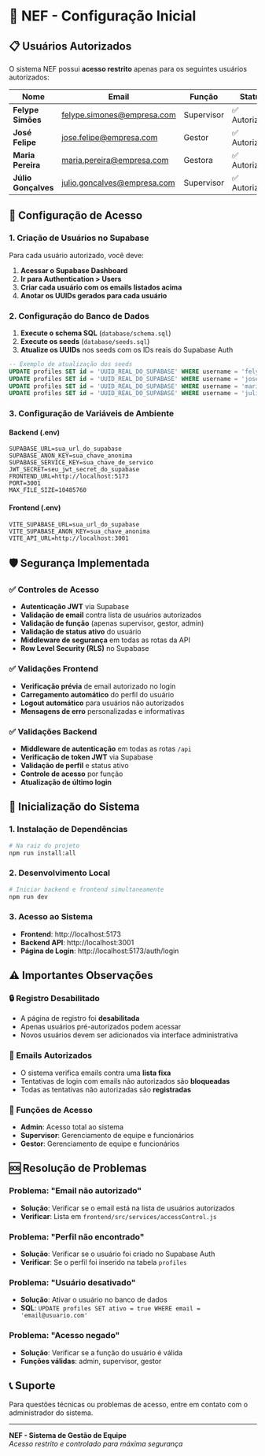 # 🚀 NEF - Configuração Inicial

## 📋 Usuários Autorizados

O sistema NEF possui **acesso restrito** apenas para os seguintes usuários autorizados:

| Nome | Email | Função | Status |
|------|-------|--------|--------|
| **Felype Simões** | felype.simones@empresa.com | Supervisor | ✅ Autorizado |
| **José Felipe** | jose.felipe@empresa.com | Gestor | ✅ Autorizado |
| **Maria Pereira** | maria.pereira@empresa.com | Gestora | ✅ Autorizado |
| **Júlio Gonçalves** | julio.goncalves@empresa.com | Supervisor | ✅ Autorizado |

## 🔐 Configuração de Acesso

### 1. Criação de Usuários no Supabase

Para cada usuário autorizado, você deve:

1. **Acessar o Supabase Dashboard**
2. **Ir para Authentication > Users**
3. **Criar cada usuário com os emails listados acima**
4. **Anotar os UUIDs gerados para cada usuário**

### 2. Configuração do Banco de Dados

1. **Execute o schema SQL** (`database/schema.sql`)
2. **Execute os seeds** (`database/seeds.sql`)
3. **Atualize os UUIDs** nos seeds com os IDs reais do Supabase Auth

```sql
-- Exemplo de atualização dos seeds
UPDATE profiles SET id = 'UUID_REAL_DO_SUPABASE' WHERE username = 'felype.simones';
UPDATE profiles SET id = 'UUID_REAL_DO_SUPABASE' WHERE username = 'jose.felipe';
UPDATE profiles SET id = 'UUID_REAL_DO_SUPABASE' WHERE username = 'maria.pereira';
UPDATE profiles SET id = 'UUID_REAL_DO_SUPABASE' WHERE username = 'julio.goncalves';
```

### 3. Configuração de Variáveis de Ambiente

#### Backend (.env)
```env
SUPABASE_URL=sua_url_do_supabase
SUPABASE_ANON_KEY=sua_chave_anonima
SUPABASE_SERVICE_KEY=sua_chave_de_servico
JWT_SECRET=seu_jwt_secret_do_supabase
FRONTEND_URL=http://localhost:5173
PORT=3001
MAX_FILE_SIZE=10485760
```

#### Frontend (.env)
```env
VITE_SUPABASE_URL=sua_url_do_supabase
VITE_SUPABASE_ANON_KEY=sua_chave_anonima
VITE_API_URL=http://localhost:3001
```

## 🛡️ Segurança Implementada

### ✅ Controles de Acesso
- **Autenticação JWT** via Supabase
- **Validação de email** contra lista de usuários autorizados
- **Validação de função** (apenas supervisor, gestor, admin)
- **Validação de status ativo** do usuário
- **Middleware de segurança** em todas as rotas da API
- **Row Level Security (RLS)** no Supabase

### ✅ Validações Frontend
- **Verificação prévia** de email autorizado no login
- **Carregamento automático** do perfil do usuário
- **Logout automático** para usuários não autorizados
- **Mensagens de erro** personalizadas e informativas

### ✅ Validações Backend
- **Middleware de autenticação** em todas as rotas `/api`
- **Verificação de token JWT** via Supabase
- **Validação de perfil** e status ativo
- **Controle de acesso** por função
- **Atualização de último login**

## 🚀 Inicialização do Sistema

### 1. Instalação de Dependências
```bash
# Na raiz do projeto
npm run install:all
```

### 2. Desenvolvimento Local
```bash
# Iniciar backend e frontend simultaneamente
npm run dev
```

### 3. Acesso ao Sistema
- **Frontend**: http://localhost:5173
- **Backend API**: http://localhost:3001
- **Página de Login**: http://localhost:5173/auth/login

## ⚠️ Importantes Observações

### 🔒 Registro Desabilitado
- A página de registro foi **desabilitada**
- Apenas usuários pré-autorizados podem acessar
- Novos usuários devem ser adicionados via interface administrativa

### 📧 Emails Autorizados
- O sistema verifica emails contra uma **lista fixa**
- Tentativas de login com emails não autorizados são **bloqueadas**
- Todas as tentativas não autorizadas são **registradas**

### 🔑 Funções de Acesso
- **Admin**: Acesso total ao sistema
- **Supervisor**: Gerenciamento de equipe e funcionários
- **Gestor**: Gerenciamento de equipe e funcionários

## 🆘 Resolução de Problemas

### Problema: "Email não autorizado"
- **Solução**: Verificar se o email está na lista de usuários autorizados
- **Verificar**: Lista em `frontend/src/services/accessControl.js`

### Problema: "Perfil não encontrado"
- **Solução**: Verificar se o usuário foi criado no Supabase Auth
- **Verificar**: Se o perfil foi inserido na tabela `profiles`

### Problema: "Usuário desativado"
- **Solução**: Ativar o usuário no banco de dados
- **SQL**: `UPDATE profiles SET ativo = true WHERE email = 'email@usuario.com'`

### Problema: "Acesso negado"
- **Solução**: Verificar se a função do usuário é válida
- **Funções válidas**: admin, supervisor, gestor

## 📞 Suporte

Para questões técnicas ou problemas de acesso, entre em contato com o administrador do sistema.

---

**NEF - Sistema de Gestão de Equipe**  
*Acesso restrito e controlado para máxima segurança*
